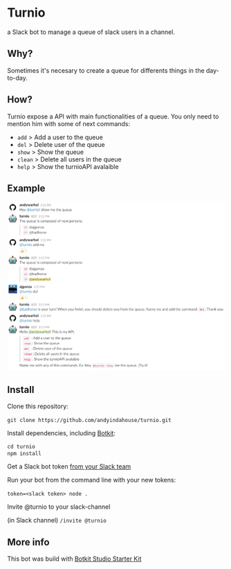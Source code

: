 # Turnio

a Slack bot to manage a queue of slack users in a channel.

## Why?

Sometimes it's necesary to create a queue for differents things in the day-to-day.

## How?

Turnio expose a API with main functionalities of a queue. You only need to mention him with some of next commands:

* `add`   >   Add a user to the queue
* `del`   >   Delete user of the queue
* `show`  >   Show the queue 
* `clean` >   Delete all users in the queue 
* `help`  >   Show the turnioAPI avalaible 

## Example

![turnio messages](/turniomessages.PNG)

## Install

Clone this repository:

`git clone https://github.com/andyindahouse/turnio.git`

Install dependencies, including [Botkit](https://github.com/howdyai/botkit):

```
cd turnio
npm install
```

Get a Slack bot token [from your Slack team](https://my.slack.com/apps/new/A0F7YS25R-bots)

Run your bot from the command line with your new tokens:

`token=<slack token> node .`

Invite @turnio to your slack-channel 

(in Slack channel) `/invite @turnio`

## More info

This bot was build with [Botkit Studio Starter Kit](https://github.com/howdyai/botkit-studio-starter) 


